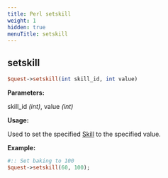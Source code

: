 ```yaml
---
title: Perl setskill
weight: 1
hidden: true
menuTitle: setskill
---
```

## setskill
```perl
$quest->setskill(int skill_id, int value)
```
**Parameters:**

skill\_id _\(int\)_, value _\(int\)_

**Usage:**

Used to set the specified [Skill](https://github.com/EQEmu/Server/wiki/Skills) to the specified value.

**Example:**
```perl
#:: Set baking to 100
$quest->setskill(60, 100);
```